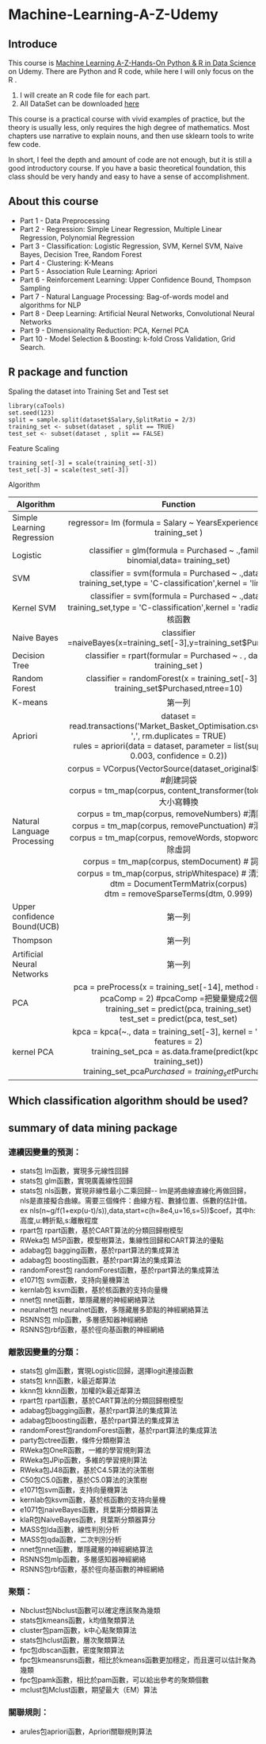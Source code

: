 # Machine-Learning-A-Z-Udemy

 ## Introduce

This course is [Machine Learning A-Z-Hands-On Python & R in Data Science](https://www.udemy.com/machinelearningchinese/) on Udemy. 
 There are Python and R code, while here I will only focus on the R .

1. I will create an R code file for each part. 
2. All DataSet can be downloaded [here](https://www.superdatascience.com/pages/%E4%B8%8B%E8%BD%BD%E6%95%B0%E6%8D%AE%E9%9B%86)

This course is a practical course with vivid examples of practice, but the theory is usually less, 
only requires the high degree of mathematics. 
Most chapters use narrative to explain nouns, and then use sklearn tools to write  few code. 
 

In short, I feel the depth and amount of code are not enough, but it is still a good introductory course. 
If you have a basic theoretical foundation, 
this class should be very handy and easy to have a sense of accomplishment.


## About this course
- Part 1 - Data Preprocessing
- Part 2 - Regression: Simple Linear Regression, Multiple Linear Regression, Polynomial Regression
- Part 3 - Classification: Logistic Regression, SVM, Kernel SVM, Naive Bayes, Decision Tree, Random Forest
- Part 4 - Clustering: K-Means
- Part 5 - Association Rule Learning: Apriori
- Part 6 - Reinforcement Learning: Upper Confidence Bound, Thompson Sampling
- Part 7 - Natural Language Processing: Bag-of-words model and algorithms for NLP
- Part 8 - Deep Learning: Artificial Neural Networks, Convolutional Neural Networks
- Part 9 - Dimensionality Reduction: PCA, Kernel PCA
- Part 10 - Model Selection & Boosting: k-fold Cross Validation, Grid Search.
 
## R package and function

Spaling the dataset into Training Set and Test set
```
library(caTools)	
set.seed(123) 
split = sample.split(dataset$Salary,SplitRatio = 2/3)	
training_set <- subset(dataset , split == TRUE)
test_set <- subset(dataset , split == FALSE)
```
Feature Scaling
```
training_set[-3] = scale(training_set[-3])
test_set[-3] = scale(test_set[-3])
```
Algorithm 

Algorithm     | Function     | Packages     
 -------- | :-----------:  | :-----------:  
Simple Learning Regression    |regressor= lm (formula = Salary ~ YearsExperience ,	data = training_set )     |     
Logistic    | classifier = glm(formula = Purchased ~ .,family= binomial,data= training_set)    |     
SVM    | classifier = svm(formula = Purchased ~ .,data = training_set,type = 'C-classification',kernel = 'linear')   | library(e1071)    | 3    |4       |5
Kernel SVM    | classifier = svm(formula = Purchased ~ .,data = training_set,type = 'C-classification',kernel = 'radial') #高斯核函數     | library(e1071)   | 3    |4       |5
Naive Bayes    | classifier =naiveBayes(x=training_set[-3],y=training_set$Purchased)     | library(e1071)    
Decision Tree    | classifier = rpart(formular = Purchased ~ . , data = training_set	)    | library(rpart)    
Random Forest    | classifier = randomForest(x = training_set[-3],y = training_set$Purchased,ntree=10)     | library(randomForest)   
K-means    | 第一列     | 第二列    
Apriori    | dataset = read.transactions('Market_Basket_Optimisation.csv', sep = ',', rm.duplicates = TRUE) <br> rules = apriori(data = dataset, parameter = list(support = 0.003, confidence = 0.2))   | library(arules)
Natural Language Processing    | corpus = VCorpus(VectorSource(dataset_original$Review)) #創建詞袋  <br> corpus = tm_map(corpus, content_transformer(tolower)) #大小寫轉換 <br> corpus = tm_map(corpus, removeNumbers) #清除數字  <br> corpus = tm_map(corpus, removePunctuation)  #清除標點 <br> corpus = tm_map(corpus, removeWords, stopwords()) #清除虛詞 <br> corpus = tm_map(corpus, stemDocument) # 詞根化 <br> corpus = tm_map(corpus, stripWhitespace) # 清洗空格 <br> dtm = DocumentTermMatrix(corpus) <br> dtm = removeSparseTerms(dtm, 0.999)| library(tm) <br> library(SnowballC) #清除英文虛詞    
Upper confidence Bound(UCB)   | 第一列     | 第二列 
Thompson   | 第一列     | 第二列 
Artificial Neural Networks   | 第一列     | 第二列    
PCA  | pca = preProcess(x = training_set[-14], method = 'pca', pcaComp = 2) #pcaComp =把變量變成2個 <br> training_set = predict(pca, training_set)  <br> test_set = predict(pca, test_set) | library(caret)   
kernel PCA  | kpca = kpca(~., data = training_set[-3], kernel = 'rbfdot', features = 2) <br>  training_set_pca = as.data.frame(predict(kpca, training_set)) <br> training_set_pca$Purchased = training_set$Purchased   | library(kernlab)   


## Which classification algorithm should be used?


## summary of data mining package
### 連續因變量的預測：

- stats包 lm函數，實現多元線性回歸
- stats包 glm函數，實現廣義線性回歸
- stats包 nls函數，實現非線性最小二乘回歸-- lm是將曲線直線化再做回歸，nls是直接擬合曲線。需要三個條件：曲線方程、數據位置、係數的估計值。
ex nls(n~g/f(1+exp(u-t)/s)),data,start=c(h=8e4,u=16,s=5))$coef，其中h:高度,u:轉折點,s:離散程度
- rpart包 rpart函數，基於CART算法的分類回歸樹模型
- RWeka包 M5P函數，模型樹算法，集線性回歸和CART算法的優點
- adabag包 bagging函數，基於rpart算法的集成算法
- adabag包 boosting函數，基於rpart算法的集成算法
- randomForest包 randomForest函數，基於rpart算法的集成算法
- e1071包 svm函數，支持向量機算法
- kernlab包 ksvm函數，基於核函數的支持向量機
- nnet包 nnet函數，單隱藏層的神經網絡算法
- neuralnet包 neuralnet函數，多隱藏層多節點的神經網絡算法
- RSNNS包 mlp函數，多層感知器神經網絡
- RSNNS包rbf函數，基於徑向基函數的神經網絡

### 離散因變量的分類：
- stats包 glm函數，實現Logistic回歸，選擇logit連接函數
- stats包 knn函數，k最近鄰算法
- kknn包 kknn函數，加權的k最近鄰算法
- rpart包 rpart函數，基於CART算法的分類回歸樹模型
- adabag包bagging函數，基於rpart算法的集成算法
- adabag包boosting函數，基於rpart算法的集成算法
- randomForest包randomForest函數，基於rpart算法的集成算法
- party包ctree函數，條件分類樹算法
- RWeka包OneR函數，一維的學習規則算法
- RWeka包JPip函數，多維的學習規則算法
- RWeka包J48函數，基於C4.5算法的決策樹
- C50包C5.0函數，基於C5.0算法的決策樹
- e1071包svm函數，支持向量機算法
- kernlab包ksvm函數，基於核函數的支持向量機
- e1071包naiveBayes函數，貝葉斯分類器算法
- klaR包NaiveBayes函數，貝葉斯分類器算分
- MASS包lda函數，線性判別分析
- MASS包qda函數，二次判別分析
- nnet包nnet函數，單隱藏層的神經網絡算法
- RSNNS包mlp函數，多層感知器神經網絡
- RSNNS包rbf函數，基於徑向基函數的神經網絡

### 聚類：
- Nbclust包Nbclust函數可以確定應該聚為幾類
- stats包kmeans函數，k均值聚類算法
- cluster包pam函數，k中心點聚類算法
- stats包hclust函數，層次聚類算法
- fpc包dbscan函數，密度聚類算法
- fpc包kmeansruns函數，相比於kmeans函數更加穩定，而且還可以估計聚為幾類
- fpc包pamk函數，相比於pam函數，可以給出參考的聚類個數
- mclust包Mclust函數，期望最大（EM）算法

### 關聯規則：
- arules包apriori函數，Apriori關聯規則算法
